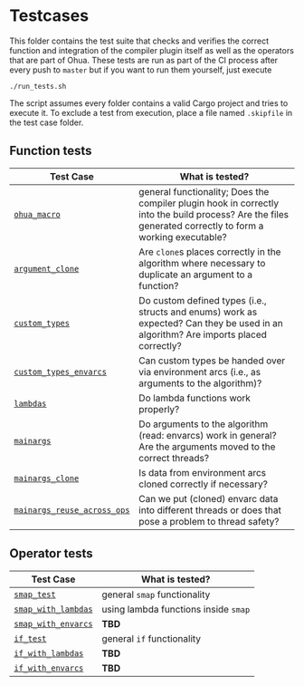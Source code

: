 # Testcases

This folder contains the test suite that checks and verifies the correct function and integration of the compiler plugin itself as well as the operators that are part of Ohua.
These tests are run as part of the CI process after every push to `master` but if you want to run them yourself, just execute

```
./run_tests.sh
```

The script assumes every folder contains a valid Cargo project and tries to execute it. To exclude a test from execution, place a file named `.skipfile` in the test case folder.

## Function tests

| Test Case                                                 | What is tested?                                                                                                                                           |
| ---------                                                 | ---------------                                                                                                                                           |
| [`ohua_macro`](ohua_macro/)                               | general functionality; Does the compiler plugin hook in correctly into the build process? Are the files generated correctly to form a working executable? |
| [`argument_clone`](argument_clone/)                       | Are `clone`s places correctly in the algorithm where necessary to duplicate an argument to a function?                                                    |
| [`custom_types`](custom_types/)                           | Do custom defined types (i.e., structs and enums) work as expected? Can they be used in an algorithm? Are imports placed correctly?                       |
| [`custom_types_envarcs`](custom_types_envarcs/)           | Can custom types be handed over via environment arcs (i.e., as arguments to the algorithm)?                                                               |
| [`lambdas`](lambdas/)                                     | Do lambda functions work properly?                                                                                                                        |
| [`mainargs`](mainargs/)                                   | Do arguments to the algorithm (read: envarcs) work in general? Are the arguments moved to the correct threads?                                            |
| [`mainargs_clone`](mainargs_clone/)                       | Is data from environment arcs cloned correctly if necessary?                                                                                              |
| [`mainargs_reuse_across_ops`](mainargs_reuse_across_ops/) | Can we put (cloned) envarc data into different threads or does that pose a problem to thread safety?                                                      |

## Operator tests

| Test Case                                 | What is tested?                      |
| ---------                                 | ---------------                      |
| [`smap_test`](smap_test/)                 | general `smap` functionality         |
| [`smap_with_lambdas`](smap_with_lambdas/) | using lambda functions inside `smap` |
| [`smap_with_envarcs`](smap_with_envarcs/) | **TBD**                              |
| [`if_test`](if_test/)                     | general `if` functionality           |
| [`if_with_lambdas`](if_with_lambdas/)     | **TBD**                              |
| [`if_with_envarcs`](if_with_envarcs/)     | **TBD**                              |
